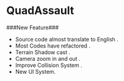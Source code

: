 QuadAssault
===========

###New Feature###
* Source code almost translate to English .
* Most Codes have refactored .
* Terrain Shadow cast .
* Camera zoom in and out .
* Improve Collision System .
* New UI System.
  
